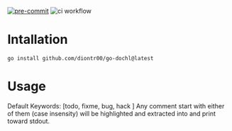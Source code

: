 [![pre-commit](https://img.shields.io/badge/pre--commit-enabled-brightgreen?logo=pre-commit)](https://github.com/pre-commit/pre-commit)
![ci workflow](https://github.com/diontr00/dochl/actions/workflows/ci.yml/badge.svg)

# Intallation

```
go install github.com/diontr00/go-dochl@latest
```

# Usage

Default Keywords: [todo, fixme, bug, hack ]
Any comment start with either of them (case insensity) will be highlighted and extracted into and print toward stdout.
